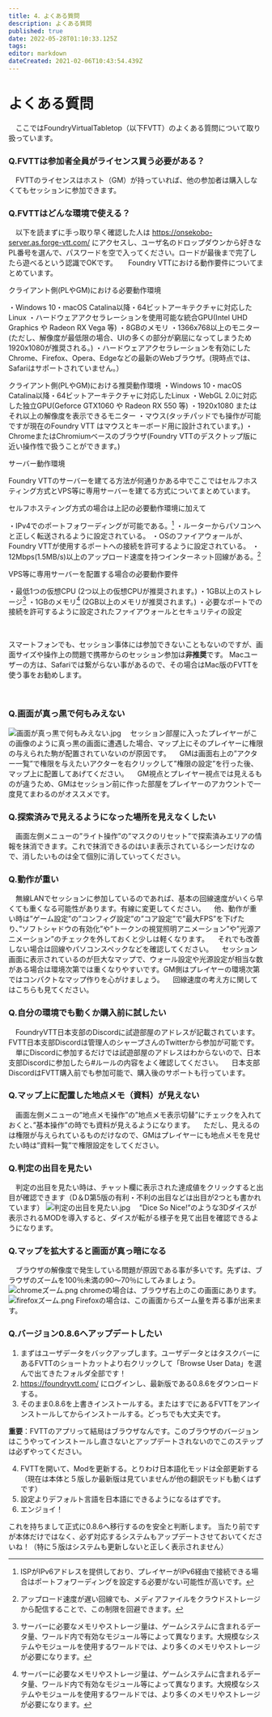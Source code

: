 ```yaml
---
title: 4．よくある質問
description: よくある質問
published: true
date: 2022-05-28T01:10:33.125Z
tags: 
editor: markdown
dateCreated: 2021-02-06T10:43:54.439Z
---
```


# よくある質問
　ここではFoundryVirtualTabletop（以下FVTT）のよくある質問について取り扱っています。

### Q.FVTTは参加者全員がライセンス買う必要がある？
　FVTTのライセンスはホスト（GM）が持っていれば、他の参加者は購入しなくてもセッションに参加できます。
 <br />
### Q.FVTTはどんな環境で使える？

　以下を読まずに手っ取り早く確認した人は https://onsekobo-server.as.forge-vtt.com/ にアクセスし、ユーザ名のドロップダウンから好きなPL番号を選んで、パスワードを空で入ってください。ロードが最後まで完了したら遊べるという認識でOKです。
　
 Foundry VTTにおける動作要件についてまとめています。

クライアント側(PLやGM)における必要動作環境

・Windows 10・macOS Catalina以降・64ビットアーキテクチャに対応したLinux
・ハードウェアアクセラレーションを使用可能な統合GPU(Intel UHD Graphics や Radeon RX Vega 等)
・8GBのメモリ
・1366x768以上のモニター (ただし、解像度が最低限の場合、UIの多くの部分が窮屈になってしまうため1920x1080が推奨される。)
・ハードウェアアクセラレーションを有効にしたChrome、Firefox、Opera、Edgeなどの最新のWebブラウザ。(現時点では、Safariはサポートされていません。）

クライアント側(PLやGM)における推奨動作環境
・Windows 10・macOS Catalina以降・64ビットアーキテクチャに対応したLinux
・WebGL 2.0に対応した独立GPU(Geforce GTX1060 や Radeon RX 550 等)
・1920x1080 またはそれ以上の解像度を表示できるモニター
・マウス(タッチパッドでも操作が可能ですが現在のFoundry VTT はマウスとキーボード用に設計されています。)
・ChromeまたはChromiumベースのブラウザ(Foundry VTTのデスクトップ版に近い操作性で扱うことができます。)

サーバー動作環境

Foundry VTTのサーバーを建てる方法が何通りかある中でここではセルフホスティング方式とVPS等に専用サーバーを建てる方式についてまとめています。

セルフホスティング方式の場合は上記の必要動作環境に加えて

・IPv4でのポートフォワーディングが可能である。[^1]
・ルーターからパソコンへと正しく転送されるように設定されている。
・OSのファイアウォールが、Foundry VTTが使用するポートへの接続を許可するように設定されている。
・12Mbps(1.5MB/s)以上のアップロード速度を持つインターネット回線がある。[^2]


[^1]:ISPがIPv6アドレスを提供しており、プレイヤーがIPv6経由で接続できる場合はポートフォワーディングを設定する必要がない可能性が高いです。

[^2]:アップロード速度が遅い回線でも、メディアファイルをクラウドストレージから配信することで、この制限を回避できます。


VPS等に専用サーバーを配置する場合の必要動作要件

・最低1つの仮想CPU (2つ以上の仮想CPUが推奨されます。)
・1GB以上のストレージ[^3]
・1GBのメモリ[^3] (2GB以上のメモリが推奨されます。)
・必要なポートでの接続を許可するように設定されたファイアウォールとセキュリティの設定 

[^3]:サーバーに必要なメモリやストレージ量は、ゲームシステムに含まれるデータ量、ワールド内で有効なモジュール等によって異なります。大規模なシステムやモジュールを使用するワールドでは、より多くのメモリやストレージが必要になります。

<br />
 
スマートフォンでも、セッション事体には参加できないこともないのですが、画面サイズや操作上の問題で携帯からのセッション参加は**非推奨**です。
Macユーザーの方は、Safariでは繋がらない事があるので、その場合はMac版のFVTTを使う事をお勧めします。

 <br />
 
### Q.画面が真っ黒で何もみえない
![画面が真っ黒で何もみえない.jpg](/images/japanese-community/画面が真っ黒で何もみえない.jpg)
　セッション部屋に入ったプレイヤーがこの画像のように真っ黒の画面に遭遇した場合、マップ上にそのプレイヤーに権限の与えられた駒が配置されていないのが原因です。
　GMは画面右上の”アクター一覧”で権限を与えたいアクターを右クリックして”権限の設定”を行った後、マップ上に配置してあげてください。
　GM視点とプレイヤー視点では見えるものが違うため、GMはセッション前に作った部屋をプレイヤーのアカウントで一度見てまわるのがオススメです。
 <br />
### Q.探索済みで見えるようになった場所を見えなくしたい
　画面左側メニューの”ライト操作”の”マスクのリセット”で探索済みエリアの情報を抹消できます。これで抹消できるのはいま表示されているシーンだけなので、消したいものは全て個別に消していってください。
 <br />
### Q.動作が重い
　無線LANでセッションに参加しているのであれば、基本の回線速度がいくら早くても重くなる可能性があります。有線に変更してください。
　他、動作が重い時は”ゲーム設定”の”コンフィグ設定”の”コア設定”で”最大FPS”を下げたり、”ソフトシャドウの有効化”や”トークンの視覚照明アニメーション”や”光源アニメーション”のチェックを外しておくと少しは軽くなります。
　それでも改善しない場合は回線やパソコンスペックなどを確認してください。
　セッション画面に表示されているのが巨大なマップで、ウォール設定や光源設定が相当な数がある場合は環境次第では重くなりやすいです。GM側はプレイヤーの環境次第ではコンパクトなマップ作りを心がけましょう。
　回線速度の考え方に関してはこちらも見てください。
 <br />
### Q.自分の環境でも動くか購入前に試したい
　FoundryVTT日本支部のDiscordに試遊部屋のアドレスが記載されています。FVTT日本支部Discordは管理人のシャープさんのTwitterから参加が可能です。
　単にDiscordに参加するだけでは試遊部屋のアドレスはわからないので、日本支部Discordに参加したら#ルールの内容をよく確認してください。
　日本支部DiscordはFVTT購入前でも参加可能で、購入後のサポートも行っています。
 <br />
### Q.マップ上に配置した地点メモ（資料）が見えない
　画面左側メニューの”地点メモ操作”の”地点メモ表示切替”にチェックを入れておくと、”基本操作”の時でも資料が見えるようになります。
　ただし、見えるのは権限が与えられているものだけなので、GMはプレイヤーにも地点メモを見せたい時は”資料一覧”で権限設定をしてください。
 <br />
### Q.判定の出目を見たい
　判定の出目を見たい時は、チャット欄に表示された達成値をクリックすると出目が確認できます（D＆D第5版の有利・不利の出目などは出目が2つとも書かれています）
![判定の出目を見たい.jpg](/images/japanese-community/判定の出目を見たい.jpg)
　”Dice So Nice!”のような3Dダイスが表示されるMODを導入すると、ダイスが転がる様子を見て出目を確認できるようになります。
 <br />
 ### Q.マップを拡大すると画面が真っ暗になる
　ブラウザの解像度で発生している問題が原因である事が多いです。先ずは、ブラウザのズームを100％未満の90～70％にしてみましょう。
![chromeズーム.png](/images/japanese-community/chromeズーム.png)
chromeの場合は、ブラウザ右上のこの画面にあります。
![firefoxズーム.png](/images/japanese-community/firefoxズーム.png)
Firefoxの場合は、この画面からズーム量を弄る事が出来ます。
<br />
 ### Q.バージョン0.8.6へアップデートしたい
1. まずはユーザデータをバックアップします。ユーザデータとはタスクバーにあるFVTTのショートカットより右クリックして「Browse User Data」を選んで出てきたフォルダ全部です！
1. https://foundryvtt.com/ にログインし、最新版である0.8.6をダウンロードする。
1. そのまま0.8.6を上書きインストールする。またはすでにあるFVTTをアンインストールしてからインストールする。どっちでも大丈夫です。


**重要**：FVTTのアプリって結局はブラウザなんです。このブラウザのバージョンはこうやってインストールし直さないとアップデートされないのでこのステップは必ずやってください。


4. FVTTを開いて、Modを更新する。とりわけ日本語化モッドは全部更新する（現在は本体と５版しか最新版は見ていませんが他の翻訳モッドも動くはずです）
1. 設定よりデフォルト言語を日本語にできるようになるはずです。
1. エンジョイ！

これを持ちまして正式に0.8.6へ移行するのを安全と判断します。
当たり前ですが本体だけではなく、必ず対応するシステムもアップデートさせておいてくださいね！（特に５版はシステムも更新しないと正しく表示されません）
<br />
